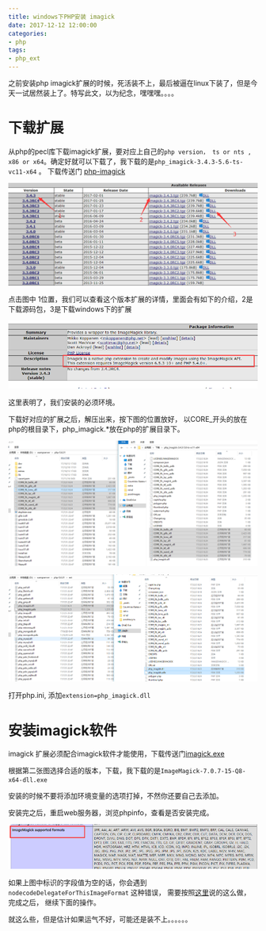 ```yaml
---
title: windows下PHP安装 imagick
date: 2017-12-12 12:00:00
categories:
- php
tags:
- php_ext
---
```


之前安装php imagick扩展的时候，死活装不上，最后被逼在linux下装了，但是今天一试居然装上了。特写此文，以为纪念，嘿嘿嘿。。。。

<!-- more -->

# 下载扩展

从php的pecl库下载imagick扩展，要对应上自己的`php version， ts or nts , x86 or x64`。确定好就可以下载了，我下载的是`php_imagick-3.4.3-5.6-ts-vc11-x64`  。 下载传送门 [php-imagick](https://pecl.php.net/package/imagick)

![imagick-1](/assets/images/postImages/imagick-1.png)

点击图中 1位置，我们可以查看这个版本扩展的详情，里面会有如下的介绍，2是下载源码包，3是下载windows下的扩展

![imagick-2](/assets/images/postImages/imagick-2.png)

这里表明了，我们安装的必须环境。

下载好对应的扩展之后，解压出来，按下图的位置放好， 以CORE_开头的放在php的根目录下，php_imagick.*放在php的扩展目录下。

![imagick-3](/assets/images/postImages/imagick-3.png)

![imagick-4](/assets/images/postImages/imagick-4.png)

打开php.ini, 添加`extension=php_imagick.dll`

# 安装imagick软件

imagick 扩展必须配合imagick软件才能使用，下载传送门[imagick.exe](http://www.imagemagick.org/script/download.php#windows)

根据第二张图选择合适的版本，下载，我下载的是`ImageMagick-7.0.7-15-Q8-x64-dll.exe`

安装的时候不要将添加环境变量的选项打掉，不然你还要自己去添加。

安装完之后，重启web服务器，浏览phpinfo，查看是否安装完成。

![imagick-5](/assets/images/postImages/imagick-5.png)

如果上图中标识的字段值为空的话，你会遇到`nodecodeDelegateForThisImageFormat` 这种错误， 需要按照[这里](https://ourcodeworld.com/articles/read/349/how-to-install-and-enable-the-imagick-extension-in-xampp-for-windows)说的这么做， 完成之后， 继续下面的操作。

就这么些，但是估计如果运气不好，可能还是装不上。。。。。。